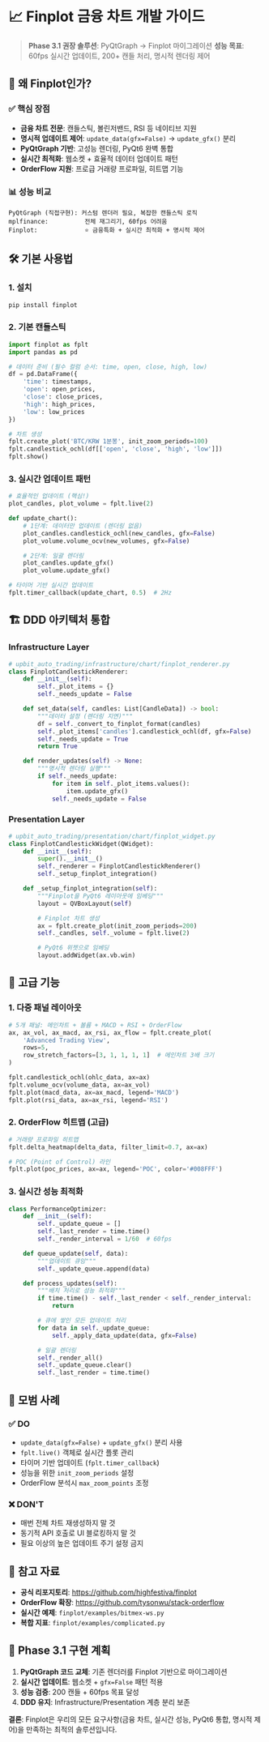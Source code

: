 # 📈 Finplot 금융 차트 개발 가이드

> **Phase 3.1 권장 솔루션**: PyQtGraph → Finplot 마이그레이션
> **성능 목표**: 60fps 실시간 업데이트, 200+ 캔들 처리, 명시적 렌더링 제어

## 🎯 왜 Finplot인가?

### **✅ 핵심 장점**
- **금융 차트 전문**: 캔들스틱, 볼린저밴드, RSI 등 네이티브 지원
- **명시적 업데이트 제어**: `update_data(gfx=False)` → `update_gfx()` 분리
- **PyQtGraph 기반**: 고성능 렌더링, PyQt6 완벽 통합
- **실시간 최적화**: 웹소켓 + 효율적 데이터 업데이트 패턴
- **OrderFlow 지원**: 프로급 거래량 프로파일, 히트맵 기능

### **📊 성능 비교**
```
PyQtGraph (직접구현): 커스텀 렌더러 필요, 복잡한 캔들스틱 로직
mplfinance:          전체 재그리기, 60fps 어려움
Finplot:             ⭐ 금융특화 + 실시간 최적화 + 명시적 제어
```

## 🛠 기본 사용법

### **1. 설치**
```bash
pip install finplot
```

### **2. 기본 캔들스틱**
```python
import finplot as fplt
import pandas as pd

# 데이터 준비 (필수 컬럼 순서: time, open, close, high, low)
df = pd.DataFrame({
    'time': timestamps,
    'open': open_prices,
    'close': close_prices,
    'high': high_prices,
    'low': low_prices
})

# 차트 생성
fplt.create_plot('BTC/KRW 1분봉', init_zoom_periods=100)
fplt.candlestick_ochl(df[['open', 'close', 'high', 'low']])
fplt.show()
```

### **3. 실시간 업데이트 패턴**
```python
# 효율적인 업데이트 (핵심!)
plot_candles, plot_volume = fplt.live(2)

def update_chart():
    # 1단계: 데이터만 업데이트 (렌더링 없음)
    plot_candles.candlestick_ochl(new_candles, gfx=False)
    plot_volume.volume_ocv(new_volumes, gfx=False)

    # 2단계: 일괄 렌더링
    plot_candles.update_gfx()
    plot_volume.update_gfx()

# 타이머 기반 실시간 업데이트
fplt.timer_callback(update_chart, 0.5)  # 2Hz
```

## 🏗 DDD 아키텍처 통합

### **Infrastructure Layer**
```python
# upbit_auto_trading/infrastructure/chart/finplot_renderer.py
class FinplotCandlestickRenderer:
    def __init__(self):
        self._plot_items = {}
        self._needs_update = False

    def set_data(self, candles: List[CandleData]) -> bool:
        """데이터 설정 (렌더링 지연)"""
        df = self._convert_to_finplot_format(candles)
        self._plot_items['candles'].candlestick_ochl(df, gfx=False)
        self._needs_update = True
        return True

    def render_updates(self) -> None:
        """명시적 렌더링 실행"""
        if self._needs_update:
            for item in self._plot_items.values():
                item.update_gfx()
            self._needs_update = False
```

### **Presentation Layer**
```python
# upbit_auto_trading/presentation/chart/finplot_widget.py
class FinplotCandlestickWidget(QWidget):
    def __init__(self):
        super().__init__()
        self._renderer = FinplotCandlestickRenderer()
        self._setup_finplot_integration()

    def _setup_finplot_integration(self):
        """Finplot을 PyQt6 레이아웃에 임베딩"""
        layout = QVBoxLayout(self)

        # Finplot 차트 생성
        ax = fplt.create_plot(init_zoom_periods=200)
        self._candles, self._volume = fplt.live(2)

        # PyQt6 위젯으로 임베딩
        layout.addWidget(ax.vb.win)
```

## 🚀 고급 기능

### **1. 다중 패널 레이아웃**
```python
# 5개 패널: 메인차트 + 볼륨 + MACD + RSI + OrderFlow
ax, ax_vol, ax_macd, ax_rsi, ax_flow = fplt.create_plot(
    'Advanced Trading View',
    rows=5,
    row_stretch_factors=[3, 1, 1, 1, 1]  # 메인차트 3배 크기
)

fplt.candlestick_ochl(ohlc_data, ax=ax)
fplt.volume_ocv(volume_data, ax=ax_vol)
fplt.plot(macd_data, ax=ax_macd, legend='MACD')
fplt.plot(rsi_data, ax=ax_rsi, legend='RSI')
```

### **2. OrderFlow 히트맵 (고급)**
```python
# 거래량 프로파일 히트맵
fplt.delta_heatmap(delta_data, filter_limit=0.7, ax=ax)

# POC (Point of Control) 라인
fplt.plot(poc_prices, ax=ax, legend='POC', color='#008FFF')
```

### **3. 실시간 성능 최적화**
```python
class PerformanceOptimizer:
    def __init__(self):
        self._update_queue = []
        self._last_render = time.time()
        self._render_interval = 1/60  # 60fps

    def queue_update(self, data):
        """업데이트 큐잉"""
        self._update_queue.append(data)

    def process_updates(self):
        """배치 처리로 성능 최적화"""
        if time.time() - self._last_render < self._render_interval:
            return

        # 큐에 쌓인 모든 업데이트 처리
        for data in self._update_queue:
            self._apply_data_update(data, gfx=False)

        # 일괄 렌더링
        self._render_all()
        self._update_queue.clear()
        self._last_render = time.time()
```

## 📝 모범 사례

### **✅ DO**
- `update_data(gfx=False)` + `update_gfx()` 분리 사용
- `fplt.live()` 객체로 실시간 플롯 관리
- 타이머 기반 업데이트 (`fplt.timer_callback`)
- 성능을 위한 `init_zoom_periods` 설정
- OrderFlow 분석시 `max_zoom_points` 조정

### **❌ DON'T**
- 매번 전체 차트 재생성하지 말 것
- 동기적 API 호출로 UI 블로킹하지 말 것
- 필요 이상의 높은 업데이트 주기 설정 금지

## 🔗 참고 자료

- **공식 리포지토리**: https://github.com/highfestiva/finplot
- **OrderFlow 확장**: https://github.com/tysonwu/stack-orderflow
- **실시간 예제**: `finplot/examples/bitmex-ws.py`
- **복합 지표**: `finplot/examples/complicated.py`

## 🎯 Phase 3.1 구현 계획

1. **PyQtGraph 코드 교체**: 기존 렌더러를 Finplot 기반으로 마이그레이션
2. **실시간 업데이트**: 웹소켓 + `gfx=False` 패턴 적용
3. **성능 검증**: 200 캔들 + 60fps 목표 달성
4. **DDD 유지**: Infrastructure/Presentation 계층 분리 보존

**결론**: Finplot은 우리의 모든 요구사항(금융 차트, 실시간 성능, PyQt6 통합, 명시적 제어)을 만족하는 최적의 솔루션입니다.
